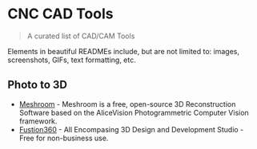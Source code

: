 # CNC CAD Tools 

> A curated list of CAD/CAM Tools

Elements in beautiful READMEs include, but are not limited to: images, screenshots, GIFs, text formatting, etc.

## Photo to 3D 

- [Meshroom](https://github.com/alicevision/meshroom) - Meshroom is a free, open-source 3D Reconstruction Software based on the AliceVision Photogrammetric Computer Vision framework.
- [Fustion360](https://www.autodesk.com/products/fusion-360/overview) - All Encompasing 3D Design and Development Studio - Free for non-business use. 
